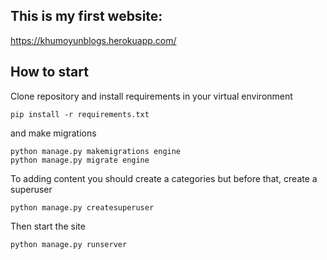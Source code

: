 ## This is my first website:

https://khumoyunblogs.herokuapp.com/

## How to start

Clone repository and install requirements in your virtual environment

```
pip install -r requirements.txt
```

and make migrations

```
python manage.py makemigrations engine
python manage.py migrate engine
```

To adding content you should create a categories but before that, create a superuser

```
python manage.py createsuperuser
```

Then start the site

```
python manage.py runserver
```
